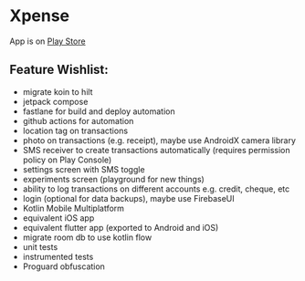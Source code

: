 # Xpense
App is on [Play Store](https://play.google.com/store/apps/details?id=com.xpense.android)

## Feature Wishlist:
  - migrate koin to hilt
  - jetpack compose
  - fastlane for build and deploy automation
  - github actions for automation
  - location tag on transactions
  - photo on transactions (e.g. receipt), maybe use AndroidX camera library
  - SMS receiver to create transactions automatically (requires permission policy on Play Console)
  - settings screen with SMS toggle
  - experiments screen (playground for new things)
  - ability to log transactions on different accounts e.g. credit, cheque, etc
  - login (optional for data backups), maybe use FirebaseUI
  - Kotlin Mobile Multiplatform
  - equivalent iOS app
  - equivalent flutter app (exported to Android and iOS)
  - migrate room db to use kotlin flow
  - unit tests
  - instrumented tests
  - Proguard obfuscation
